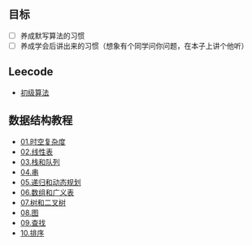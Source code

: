 ## 目标
- [ ] 养成默写算法的习惯
- [ ] 养成学会后讲出来的习惯（想象有个同学问你问题，在本子上讲个他听）

## Leecode
- [初级算法](https://leetcode-cn.com/leetbook/detail/top-interview-questions-easy/)


## 数据结构教程
- [01.时空复杂度](Code/01.Begin)
- [02.线性表](Code/02.Linear%20list)
- [03.栈和队列](Code/03.Stack%20&%20Queue)
- [04.串](Code/04.String)
- [05.递归和动态规划](Code/05.Recursion%20&%20Dynamic%20Programming)
- [06.数组和广义表](Code/06.Array%20&%20Generalized%20table)
- [07.树和二叉树](Code/07.Tree%20&%20Binary%20tree)
- [08.图](Code/08.Graph)
- [09.查找](Code/09.Search)
- [10.排序](Code/10.Sort)
